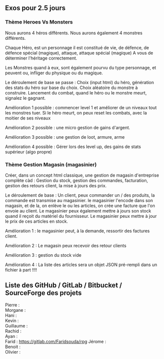 ## Exos pour 2.5 jours ##
### Thème Heroes Vs Monsters ###

Nous aurons 4 héros différents.
Nous aurons également 4 monstres différents.

Chaque Héro, est un personnage
il est constitué de vie, de défence, de défence spécial (magique), attaque, attaque spécial (magique)
A vous de déterminer l'héritage correctement.

Les Monstres quand à eux, sont également pourvu du type personnage, et peuvent ou, infliger du physique ou du magique.

Le déroulement de base se passe :
Choix (input html) du héro, génération des stats du héro sur base du choix.
Choix aléatoire du monstre à construire.
Lancement du combat, quand le héro ou le monstre meurt, signalez le gagnant.

Amélioration 1 possible : commencer level 1 et améliorer de un niveaux tout les monstres tuer.
Si le héro meurt, on peux reset les combats, avec la moitier de ses niveaux

Amélioration 2 possible : une micro gestion de gains d'argent.

Amélioration 3 possible : une gestion de loot, armure, arme

Amélioration 4 possible : Gérer lors des level up, des gains de stats supérieur (algo propre)


### Thème Gestion Magasin (magasinier) ###

Créer, dans un concept html classique, une gestion de magasin d'entreprise complète càd : 
Gestion du stock, gestion des commandes, facturation, gestion des retours client, la mise à jours des prix.

Le déroulement de base : 
Un client, peux commander un / des produits, la commande est transmise au magasinier.
le magasinier l'encode dans son magasin, et de la, on enlève le ou les articles, on crée une facture que l'on envoie au client.
Le magasinier peux également mettre à jours son stock quand il reçoit du matériel du fournisseur.
Le magasinier peux mettre à jour le prix de ces articles en stock.


Amélioration 1 : le magasinier peut, à la demande, ressortir des factures client.

Amélioration 2 : Le magasin peux recevoir des retour clients

Amélioration 3 : gestion du stock vide

Amélioration 4 : La liste des articles sera un objet JSON pré-rempli dans un fichier à part !!!!

## Liste des GitHub / GitLab / Bitbucket / SourceForge des projets ##
Pierre :  
Morgane :   
Hani :   
Kevin :   
Guillaume :  
Rachid :  
Ayan :   
Farid :  https://gitlab.com/Faridsouda/rpg
Jérome :   
Benoit :   
Olivier :   